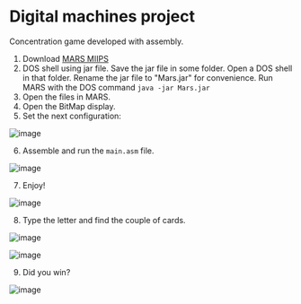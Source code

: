 # Digital machines project
Concentration game developed with assembly.

1. Download [MARS MIIPS](http://courses.missouristate.edu/kenvollmar/mars/download.htm)
2. DOS shell using jar file. Save the jar file in some folder. Open a DOS shell in that folder. Rename the jar file to "Mars.jar" for convenience. Run MARS with the DOS command  `java -jar Mars.jar`
3. Open the files in MARS.
4. Open the BitMap display.
5. Set the next configuration:

![image](https://user-images.githubusercontent.com/36536646/79900324-ac489f00-83d3-11ea-8b7e-18f8b62ba54a.png)

6. Assemble and run the `main.asm` file.

![image](https://user-images.githubusercontent.com/36536646/79900481-e7e36900-83d3-11ea-9bf7-4b2f2d561f06.png)

7. Enjoy!

![image](https://user-images.githubusercontent.com/36536646/79900524-f9c50c00-83d3-11ea-8062-5d0b53403ac4.png)

8. Type the letter and find the couple of cards.

![image](https://user-images.githubusercontent.com/36536646/79900637-29741400-83d4-11ea-9bd0-5fefad7a25c7.png)

![image](https://user-images.githubusercontent.com/36536646/79901003-c0d96700-83d4-11ea-9e71-bad17d93462d.png)


9. Did you win? 

![image](https://user-images.githubusercontent.com/36536646/79901025-c8990b80-83d4-11ea-9673-51059cb1bf95.png)


